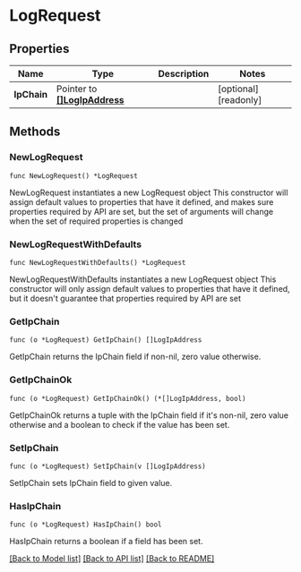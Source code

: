 # LogRequest

## Properties

Name | Type | Description | Notes
------------ | ------------- | ------------- | -------------
**IpChain** | Pointer to [**[]LogIpAddress**](LogIpAddress.md) |  | [optional] [readonly] 

## Methods

### NewLogRequest

`func NewLogRequest() *LogRequest`

NewLogRequest instantiates a new LogRequest object
This constructor will assign default values to properties that have it defined,
and makes sure properties required by API are set, but the set of arguments
will change when the set of required properties is changed

### NewLogRequestWithDefaults

`func NewLogRequestWithDefaults() *LogRequest`

NewLogRequestWithDefaults instantiates a new LogRequest object
This constructor will only assign default values to properties that have it defined,
but it doesn't guarantee that properties required by API are set

### GetIpChain

`func (o *LogRequest) GetIpChain() []LogIpAddress`

GetIpChain returns the IpChain field if non-nil, zero value otherwise.

### GetIpChainOk

`func (o *LogRequest) GetIpChainOk() (*[]LogIpAddress, bool)`

GetIpChainOk returns a tuple with the IpChain field if it's non-nil, zero value otherwise
and a boolean to check if the value has been set.

### SetIpChain

`func (o *LogRequest) SetIpChain(v []LogIpAddress)`

SetIpChain sets IpChain field to given value.

### HasIpChain

`func (o *LogRequest) HasIpChain() bool`

HasIpChain returns a boolean if a field has been set.


[[Back to Model list]](../README.md#documentation-for-models) [[Back to API list]](../README.md#documentation-for-api-endpoints) [[Back to README]](../README.md)


